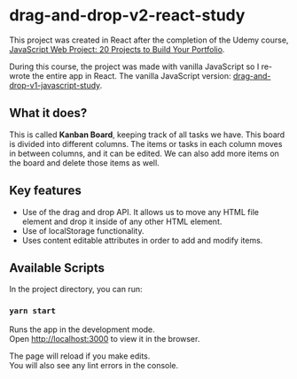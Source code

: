 # drag-and-drop-v2-react-study

This project was created in React after the completion of the Udemy course, [JavaScript Web Project: 20 Projects to Build Your Portfolio](https://www.udemy.com/course/javascript-web-projects-to-build-your-portfolio-resume/).

During this course, the project was made with vanilla JavaScript so I re-wrote the entire app in React.
The vanilla JavaScript version: [drag-and-drop-v1-javascript-study](https://github.com/Pyon18Pyon/drag-and-drop-v1-javascript-study).

## What it does?

This is called **Kanban Board**, keeping track of all tasks we have.
This board is divided into different columns. The items or tasks in each column moves in between columns, and it can be edited. We can also add more items on the board and delete those items as well.

## Key features

- Use of the drag and drop API. It allows us to move any HTML file element and drop it inside of any other HTML element.
- Use of localStorage functionality.
- Uses content editable attributes in order to add and modify items.

## Available Scripts

In the project directory, you can run:

### `yarn start`

Runs the app in the development mode.\
Open [http://localhost:3000](http://localhost:3000) to view it in the browser.

The page will reload if you make edits.\
You will also see any lint errors in the console.
